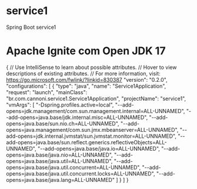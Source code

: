 # service1
Spring Boot service1

# Apache Ignite com Open JDK 17

{
    // Use IntelliSense to learn about possible attributes.
    // Hover to view descriptions of existing attributes.
    // For more information, visit: https://go.microsoft.com/fwlink/?linkid=830387
    "version": "0.2.0",
    "configurations": [
        {
            "type": "java",
            "name": "Service1Application",
            "request": "launch",
            "mainClass": "br.com.cannoni.service1.Service1Application",
            "projectName": "service1",
            "vmArgs": [
                "-Dspring.profiles.active=local",
                "--add-opens=jdk.management/com.sun.management.internal=ALL-UNNAMED",
                "--add-opens=java.base/jdk.internal.misc=ALL-UNNAMED",
                "--add-opens=java.base/sun.nio.ch=ALL-UNNAMED",
                "--add-opens=java.management/com.sun.jmx.mbeanserver=ALL-UNNAMED",
                "--add-opens=jdk.internal.jvmstat/sun.jvmstat.monitor=ALL-UNNAMED",
                "--add-opens=java.base/sun.reflect.generics.reflectiveObjects=ALL-UNNAMED",
                "--add-opens=java.base/java.io=ALL-UNNAMED",
                "--add-opens=java.base/java.nio=ALL-UNNAMED",
                "--add-opens=java.base/java.util=ALL-UNNAMED",
                "--add-opens=java.base/java.util.concurrent=ALL-UNNAMED",
                "--add-opens=java.base/java.util.concurrent.locks=ALL-UNNAMED",
                "--add-opens=java.base/java.lang=ALL-UNNAMED"
            ]
        }
    ]
}

